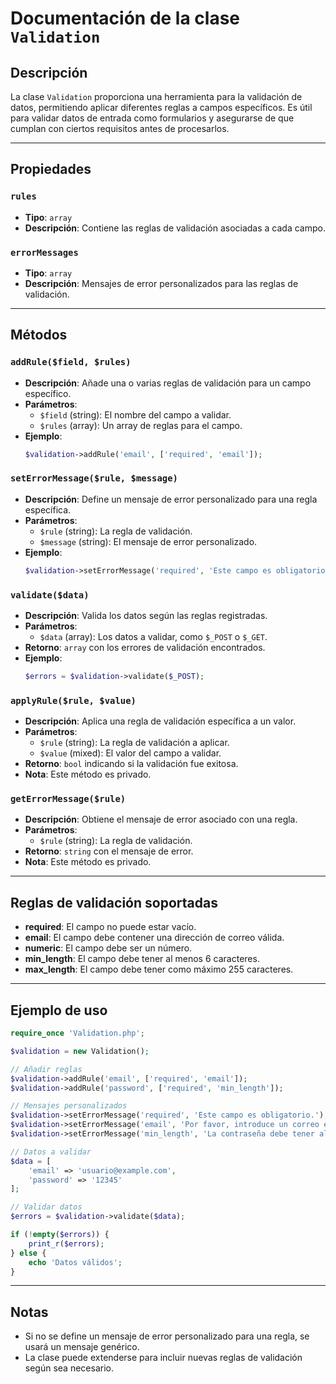 # Documentación de la clase `Validation`

## Descripción
La clase `Validation` proporciona una herramienta para la validación de datos, permitiendo aplicar diferentes reglas a campos específicos. Es útil para validar datos de entrada como formularios y asegurarse de que cumplan con ciertos requisitos antes de procesarlos.

---

## Propiedades

### `rules`
- **Tipo**: `array`
- **Descripción**: Contiene las reglas de validación asociadas a cada campo.

### `errorMessages`
- **Tipo**: `array`
- **Descripción**: Mensajes de error personalizados para las reglas de validación.

---

## Métodos

### `addRule($field, $rules)`
- **Descripción**: Añade una o varias reglas de validación para un campo específico.
- **Parámetros**:
  - `$field` (string): El nombre del campo a validar.
  - `$rules` (array): Un array de reglas para el campo.
- **Ejemplo**:
  ```php
  $validation->addRule('email', ['required', 'email']);
  ```

### `setErrorMessage($rule, $message)`
- **Descripción**: Define un mensaje de error personalizado para una regla específica.
- **Parámetros**:
  - `$rule` (string): La regla de validación.
  - `$message` (string): El mensaje de error personalizado.
- **Ejemplo**:
  ```php
  $validation->setErrorMessage('required', 'Este campo es obligatorio.');
  ```

### `validate($data)`
- **Descripción**: Valida los datos según las reglas registradas.
- **Parámetros**:
  - `$data` (array): Los datos a validar, como `$_POST` o `$_GET`.
- **Retorno**: `array` con los errores de validación encontrados.
- **Ejemplo**:
  ```php
  $errors = $validation->validate($_POST);
  ```

### `applyRule($rule, $value)`
- **Descripción**: Aplica una regla de validación específica a un valor.
- **Parámetros**:
  - `$rule` (string): La regla de validación a aplicar.
  - `$value` (mixed): El valor del campo a validar.
- **Retorno**: `bool` indicando si la validación fue exitosa.
- **Nota**: Este método es privado.

### `getErrorMessage($rule)`
- **Descripción**: Obtiene el mensaje de error asociado con una regla.
- **Parámetros**:
  - `$rule` (string): La regla de validación.
- **Retorno**: `string` con el mensaje de error.
- **Nota**: Este método es privado.

---

## Reglas de validación soportadas

- **required**: El campo no puede estar vacío.
- **email**: El campo debe contener una dirección de correo válida.
- **numeric**: El campo debe ser un número.
- **min_length**: El campo debe tener al menos 6 caracteres.
- **max_length**: El campo debe tener como máximo 255 caracteres.

---

## Ejemplo de uso

```php
require_once 'Validation.php';

$validation = new Validation();

// Añadir reglas
$validation->addRule('email', ['required', 'email']);
$validation->addRule('password', ['required', 'min_length']);

// Mensajes personalizados
$validation->setErrorMessage('required', 'Este campo es obligatorio.');
$validation->setErrorMessage('email', 'Por favor, introduce un correo electrónico válido.');
$validation->setErrorMessage('min_length', 'La contraseña debe tener al menos 6 caracteres.');

// Datos a validar
$data = [
    'email' => 'usuario@example.com',
    'password' => '12345'
];

// Validar datos
$errors = $validation->validate($data);

if (!empty($errors)) {
    print_r($errors);
} else {
    echo 'Datos válidos';
}
```

---

## Notas
- Si no se define un mensaje de error personalizado para una regla, se usará un mensaje genérico.
- La clase puede extenderse para incluir nuevas reglas de validación según sea necesario.
